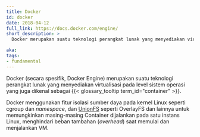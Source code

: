 ```yaml
---
title: Docker
id: docker
date: 2018-04-12
full_link: https://docs.docker.com/engine/
short_description: >
  Docker merupakan suatu teknologi perangkat lunak yang menyediakan virtualisasi pada level sistem operasi yang juga dikenal sebagai Container.

aka:
tags:
- fundamental
---
```

Docker (secara spesifik, Docker Engine) merupakan suatu teknologi perangkat lunak yang menyediakan virtualisasi pada level sistem operasi yang juga dikenal sebagai {{< glossary_tooltip term_id="container" >}}.

<!--more-->

Docker menggunakan fitur isolasi sumber daya pada kernel Linux seperti cgroup dan _namespace_, dan [UnionFS](https://docs.docker.com/get-started/overview/#union-file-systems) seperti OverlayFS dan lainnya untuk memungkinkan masing-masing Container dijalankan pada satu instans Linux, menghindari beban tambahan (_overhead_) saat memulai dan menjalankan VM.
